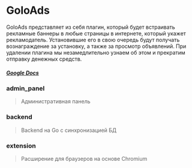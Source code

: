 # GoloAds
GoloAds представляет из себя плагин, который будет встраивать рекламные баннеры в любые страницы в интернете, который укажет рекламодатель. Установившие его в свою очередь будут получать вознаграждение за установку, а также за просмотр объявлений. При удалении плагина мы незамедлительно узнаем об этом и прекратим отправку денежных средств.

##### [Google Docs](https://docs.google.com/document/d/1-RmQtZMIU262lwO9hwVKY08qW9FarShcWVkiApywG3I/edit?usp=sharing)

### admin_panel
> Административная панель

### backend
> Backend на Go с синхронизацией БД

### extension
> Расширение для браузеров на основе Chromium